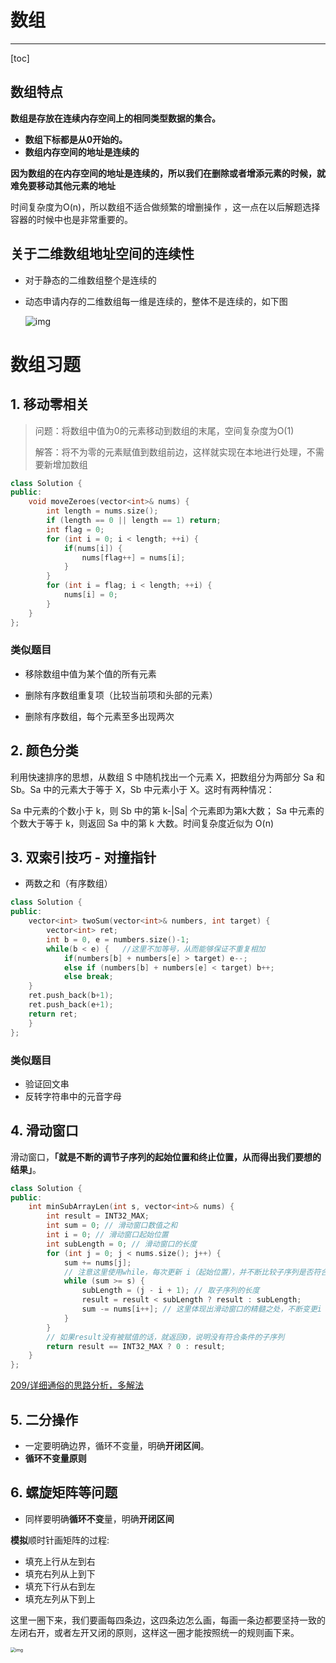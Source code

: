 # 数组

---

[toc]

## 数组特点

**数组是存放在连续内存空间上的相同类型数据的集合。**

- **数组下标都是从0开始的。**
- **数组内存空间的地址是连续的**

**因为数组的在内存空间的地址是连续的，所以我们在删除或者增添元素的时候，就难免要移动其他元素的地址**

时间复杂度为O(n)，所以数组不适合做频繁的增删操作 ，这一点在以后解题选择容器的时候中也是非常重要的。



## 关于二维数组地址空间的连续性

- 对于静态的二维数组整个是连续的

- 动态申请内存的二维数组每一维是连续的，整体不是连续的，如下图

  ![img](D:\MyStudyFile\Study_C_PLUS_PLUS\C-PLUS-PLUS-Road\LeetcodeC++\数组.assets\641)







# 数组习题

## 1. 移动零相关

>  问题：将数组中值为0的元素移动到数组的末尾，空间复杂度为O(1)
>
>  解答：将不为零的元素赋值到数组前边，这样就实现在本地进行处理，不需要新增加数组

```cpp
class Solution {
public:
    void moveZeroes(vector<int>& nums) {
        int length = nums.size();
        if (length == 0 || length == 1) return;
        int flag = 0;
        for (int i = 0; i < length; ++i) {
            if(nums[i]) {
                nums[flag++] = nums[i];
            }
        }
        for (int i = flag; i < length; ++i) {
            nums[i] = 0;
        }
    }
};
```

### 类似题目

- 移除数组中值为某个值的所有元素

- 删除有序数组重复项（比较当前项和头部的元素）
- 删除有序数组，每个元素至多出现两次

## 2. 颜色分类

利用快速排序的思想，从数组 S 中随机找出一个元素 X，把数组分为两部分 Sa 和 Sb。Sa 中的元素大于等于 X，Sb 中元素小于 X。这时有两种情况：

Sa 中元素的个数小于 k，则 Sb 中的第 k-|Sa| 个元素即为第k大数；
Sa 中元素的个数大于等于 k，则返回 Sa 中的第 k 大数。时间复杂度近似为 O(n)



## 3. 双索引技巧 - 对撞指针



- 两数之和（有序数组）

```cpp
class Solution {
public:
    vector<int> twoSum(vector<int>& numbers, int target) {
        vector<int> ret;
        int b = 0, e = numbers.size()-1;
        while(b < e) {   //这里不加等号，从而能够保证不重复相加
            if(numbers[b] + numbers[e] > target) e--;
            else if (numbers[b] + numbers[e] < target) b++;
            else break;
    }
    ret.push_back(b+1);
    ret.push_back(e+1);
    return ret;
    }
};
```

### 类似题目

- 验证回文串
- 反转字符串中的元音字母



## 4. 滑动窗口

滑动窗口，**「就是不断的调节子序列的起始位置和终止位置，从而得出我们要想的结果」**。

```cpp
class Solution {
public:
    int minSubArrayLen(int s, vector<int>& nums) {
        int result = INT32_MAX;
        int sum = 0; // 滑动窗口数值之和
        int i = 0; // 滑动窗口起始位置
        int subLength = 0; // 滑动窗口的长度
        for (int j = 0; j < nums.size(); j++) {
            sum += nums[j];
            // 注意这里使用while，每次更新 i（起始位置），并不断比较子序列是否符合条件
            while (sum >= s) {
                subLength = (j - i + 1); // 取子序列的长度
                result = result < subLength ? result : subLength;
                sum -= nums[i++]; // 这里体现出滑动窗口的精髓之处，不断变更i（子序列的起始位置）
            }
        }
        // 如果result没有被赋值的话，就返回0，说明没有符合条件的子序列
        return result == INT32_MAX ? 0 : result;
    }
};
```

[209/详细通俗的思路分析，多解法](https://leetcode-cn.com/u/windliang/)



## 5. 二分操作

- 一定要明确边界，循环不变量，明确**开闭区间**。
- **循环不变量原则**



## 6. 螺旋矩阵等问题

- 同样要明确**循环不变**量，明确**开闭区间**

**模拟**顺时针画矩阵的过程:

- 填充上行从左到右
- 填充右列从上到下
- 填充下行从右到左
- 填充左列从下到上

这里一圈下来，我们要画每四条边，这四条边怎么画，每画一条边都要坚持一致的左闭右开，或者左开又闭的原则，这样这一圈才能按照统一的规则画下来。

<img src="D:\MyStudyFile\Study_C_PLUS_PLUS\C-PLUS-PLUS-Road\LeetcodeC++\数组.assets\640" alt="img" style="zoom: 50%;" />


